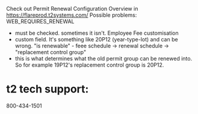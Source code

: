 Check out Permit Renewal Configuration Overview in https://flareprod.t2systems.com/
Possible problems:
WEB_REQUIRES_RENEWAL
- must be checked. sometimes it isn't.
Employee Fee customisation
- custom field. It's something like 20P12 (year-type-lot) and can be wrong.
"is renewable" - feee schedule -> renewal schedule -> "replacement control group"
 - this is what determines what the old permit group can be renewed into. So
 for example 19P12's replacement control group is 20P12.

# t2 tech support:
800-434-1501
